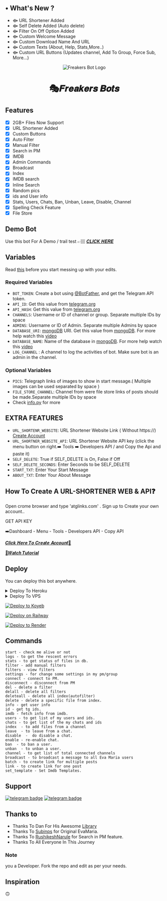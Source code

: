 ## • What's New ?

- ⟴ URL Shortener Added
- ⟴ Self Delete Added (Auto delete)
- ⟴ Filter On Off Option Added
- ⟴ Custom Welcome Message
- ⟴ Custom Download Name And URL
- ⟴ Custom Texts (About, Help, Stats,More..)
- ⟴ Custom URL Buttons (Updates channel, Add To Group, Force Sub, More...)




<p align="center">
  <img src="https://github.com/FreakersBots/Auto-Filter-With-Url-Shortener-Bot/blob/main/assets/freakersfilmy-logo.png" alt="Freakers Bot Logo">
</p>
<h1 align="center">
🎭𝑭𝒓𝒆𝒂𝒌𝒆𝒓𝒔 𝑩𝒐𝒕𝒔
</h1>


## Features

- [x] 2GB+ Files Now Support
- [x] URL Shortener Added
- [x] Custom Buttons
- [x] Auto Filter
- [x] Manual Filter
- [x] Search in PM
- [x] IMDB
- [x] Admin Commands
- [x] Broadcast
- [x] Index
- [x] IMDB search
- [x] Inline Search
- [x] Random pics
- [x] ids and User info 
- [x] Stats, Users, Chats, Ban, Unban, Leave, Disable, Channel
- [x] Spelling Check Feature
- [x] File Store
## Demo Bot
Use this bot For A Demo / trail test 👉🏽 [𝑪𝑳𝑰𝑪𝑲 𝑯𝑬𝑹𝑬](https://telegram.dog/freakersfilterbot)
## Variables

Read [this](https://telegram.dog/SixFlix) before you start messing up with your edits.

### Required Variables
* `BOT_TOKEN`: Create a bot using [@BotFather](https://telegram.dog/BotFather), and get the Telegram API token.
* `API_ID`: Get this value from [telegram.org](https://my.telegram.org/apps)
* `API_HASH`: Get this value from [telegram.org](https://my.telegram.org/apps)
* `CHANNELS`: Username or ID of channel or group. Separate multiple IDs by space
* `ADMINS`: Username or ID of Admin. Separate multiple Admins by space
* `DATABASE_URI`: [mongoDB](https://www.mongodb.com) URI. Get this value from [mongoDB](https://www.mongodb.com). For more help watch this [video](https://youtu.be/h9QjSSmk5tw)
* `DATABASE_NAME`: Name of the database in [mongoDB](https://www.mongodb.com). For more help watch this [video](https://youtu.be/h9QjSSmk5tw)
* `LOG_CHANNEL` : A channel to log the activities of bot. Make sure bot is an admin in the channel.
### Optional Variables
* `PICS`: Telegraph links of images to show in start message.( Multiple images can be used separated by space )
* `FILE_STORE_CHANNEL`: Channel from were file store links of posts should be made.Separate multiple IDs by space
* Check [info.py](https://github.com/GreyMattersBot/url-auto-delete-shortener-bot/blob/main/info.py) for more
## EXTRA FEATURES
* `URL_SHORTENR_WEBSITE`: URL Shortener Website Link ( Without https://) [Create Account](https://atglinks.com/ref/manafmanu)
* `URL_SHORTNER_WEBSITE_API`: URL Shortener Website API key (click the menu button on right.➡️ Tools ➡️ Developers API / and Copy the Api and paste it)
* `SELF_DELETE`: True if SELF_DELETE is On, False if Off
* `SELF_DELETE_SECONDS`: Enter Seconds to be SELF_DELETE 
* `START_TXT`: Enter Your Start Message
* `ABOUT_TXT`: Enter Your About Message 

## How To Create A URL-SHORTENER WEB & API❓

Open crome browser and type 'atglinks.com' .
Sign up to Create your own account..

GET API KEY

➡️Dashboard - Menu - Tools - Developers API - Copy API

[𝑪𝒍𝒊𝒄𝒌 𝑯𝒆𝒓𝒆 𝑻𝒐 𝑪𝒓𝒆𝒂𝒕𝒆 𝑨𝒄𝒄𝒐𝒖𝒏𝒕🍃](https://atglinks.com/ref/manafmanu)

[🧐𝑾𝒂𝒕𝒄𝒉 𝑻𝒖𝒕𝒐𝒓𝒊𝒂𝒍](https://t.me/Im_Nayansbot?start=DSTORE-NTQxXzU0Ml8tMTAwMTg1NTA5MDkxNV8vYmF0Y2g)

## Deploy
You can deploy this bot anywhere.

<details><summary>Deploy To Heroku</summary>
<p>
<br>
<a href="https://heroku.com/deploy?template=https://github.com/FreakersBots/Auto-Filter-With-Url-Shortener-Bot">
  <img src="https://www.herokucdn.com/deploy/button.svg" alt="Deploy">
</a>
</p>
</details>

<details><summary>Deploy To VPS</summary>
<p>
<pre>
git clone https://github.com/FreakersBots/Auto-Filter-With-Url-Shortener-Bot
# Install Packages
pip3 install -U -r requirements.txt
Edit info.py with variables as given below then run bot
python3 bot.py
</pre>
</p>
</details>

[![Deploy to Koyeb](https://www.koyeb.com/static/images/deploy/button.svg)](https://app.koyeb.com/deploy?type=git&repository=github.com/GreyMattersBot/url-auto-delete-shortener-bot&branch=koyeb&name=urlshortautofilterbot)

[![Deploy on Railway](https://railway.app/button.svg)](https://railway.app/new/template/I1xGoY?referralCode=FF_BOTS)

[![Deploy to Render](https://render.com/images/deploy-to-render-button.svg)](https://render.com/deploy?repo=https://github.com/FreakersBots/Auto-Filter-With-Url-Shortener-Bot)

## Commands
```
start - check me alive or not
logs - to get the rescent errors
stats - to get status of files in db.
filter - add manual filters
filters - view filters
settings - for change some settings in my pm/group
connect - connect to PM.
disconnect - disconnect from PM
del - delete a filter
delall - delete all filters
deleteall - delete all index(autofilter)
delete - delete a specific file from index.
info - get user info
id - get tg ids.
imdb - fetch info from imdb.
users - to get list of my users and ids.
chats - to get list of the my chats and ids 
index  - to add files from a channel
leave  - to leave from a chat.
disable  -  do disable a chat.
enable - re-enable chat.
ban  - to ban a user.
unban  - to unban a user.
channel - to get list of total connected channels
broadcast - to broadcast a message to all Eva Maria users
batch - to create link for multiple posts
link - to create link for one post
set_template - Set Imdb Templates.
```
## Support
[![telegram badge](https://img.shields.io/badge/Telegram-Group-30302f?style=flat&logo=telegram)](https://t.me/freakersfilmy)
[![telegram badge](https://img.shields.io/badge/Telegram-Channel-30302f?style=flat&logo=telegram)](https://t.me/freakersmovie)

## Thanks to 
 - Thanks To Dan For His Awesome [Library](https://github.com/pyrogram/pyrogram)
 - Thanks To [Subinps](https://github.com/subinps) for Original EvaMaria.
 - Thanks To [RushikeshNarule](https://github.com/rushikeshnarule) for Search in PM feature.
 - Thanks To All Everyone In This Journey

### Note

you a Developer.
Fork the repo and edit as per your needs.

## Inspiration
🙃
